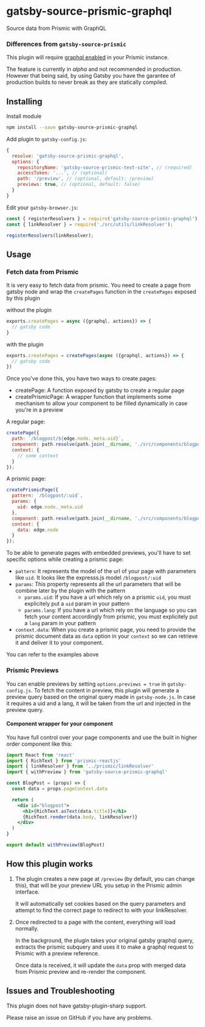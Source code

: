 # gatsby-source-prismic-graphql

Source data from Prismic with GraphQL

### Differences from `gatsby-source-prismic`

This plugin will require [graphql enabled](https://prismic.io/blog/graphql-api-alpha-release) in your Prismic instance.

The feature is currently in _alpha_ and not recommended in production. However that being said, by using Gatsby you have the garantee of production builds to never break as they are statically compiled.

## Installing

Install module

```bash
npm install --save gatsby-source-prismic-graphql
```

Add plugin to `gatsby-config.js`:

```js
{
  resolve: 'gatsby-source-prismic-graphql',
  options: {
    repositoryName: 'gatsby-source-prismic-test-site', // (required)
    accessToken: '...', // (optional)
    path: '/preview', // (optional, default: /preview)
    previews: true, // (optional, default: false)
  }
}
```

Edit your `gatsby-browser.js`:
```js
const { registerResolvers } = require('gatsby-source-prismic-graphql');
const { linkResolver } = require('./src/utils/linkResolver');

registerResolvers(linkResolver);
```

## Usage

### Fetch data from Prismic

It is very easy to fetch data from prismic.
You need to create a page from gatsby node and wrap the `createPages` function in the `createPages` exposed by this plugin

without the plugin
```js
exports.createPages = async ({graphql, actions}) => {
  // gatsby code
}
```

with the plugin
```js
exports.createPages = createPages(async ({graphql, actions}) => {
  // gatsby code
})
```
Once you've done this, you have two ways to create pages:
- createPage: A function exposed by gatsby to create a regular page
- createPrismicPage: A wrapper function that implements some mechanism to allow your component to be filled dynamically in case you're in a preview

A regular page:
```js
createPage({
  path: `/blogpost/${edge.node._meta.uid}`,
  component: path.resolve(path.join(__dirname, './src/components/blogpost.js')),
  context: {
    // some context
  }
});
```

A prismic page:
```js
createPrismicPage({
  pattern: `/blogpost/:uid`,
  params: {
    uid: edge.node._meta.uid
  },
  component: path.resolve(path.join(__dirname, './src/components/blogpost.js')),
  context: {
    data: edge.node
  }
});
```

To be able to generate pages with embedded previews, you'll have to set specific options while creating a prismic page:

- `pattern`: It represents the model of the url of your page with parameters like `uid`. It looks like the expresss.js model `/blogpost/:uid`
- `params`: This property represents all the url parameters that will be combine later by the plugin with the pattern
  - `params.uid`: If you have a url which rely on a prismic `uid`, you must explicitely put a `uid` param in your pattern
  - `params.lang`: If you have a url which rely on the language so you can fetch your content accordingly from prismic, you must explicitely put a `lang` param in your pattern
- `context.data`: When you create a prismic page, you need to provide the prismic document data as `data` option in your `context` so we can retrieve it and deliver it to your component.

You can refer to the examples above

### Prismic Previews

You can enable previews by setting `options.previews = true` in `gatsby-config.js`.
To fetch the content in preview, this plugin will generate a preview query based on the original query made in `gatsby-node.js`.
In case it requires a uid and a lang, it will be taken from the url and injected in the preview query.

#### Component wrapper for your component

You have full control over your page components and use the built in higher order component like this:

```jsx
import React from 'react'
import { RichText } from 'prismic-reactjs'
import { linkResolver } from '../prismic/linkResolver'
import { withPreview } from 'gatsby-source-prismic-graphql'

const BlogPost = (props) => {
  const data = props.pageContext.data

  return (
    <div id="blogpost">
      <h1>{RichText.asText(data.title)}</h1>
      {RichText.render(data.body, linkResolver)}
    </div>
  )
}

export default withPreview(BlogPost)
```

## How this plugin works

1. The plugin creates a new page at `/preview` (by default, you can change this), that will be your preview URL you setup in the Prismic admin interface.

   It will automatically set cookies based on the query parameters and attempt to find the correct page to redirect to with your linkResolver.

2. Once redirected to a page with the content, everything will load normally.

   In the background, the plugin takes your  original gatsby graphql query, extracts the prismic subquery and uses it to make a graphql request to Prismic with a preview reference.

   Once data is received, it will update the `data` prop with merged data from Prismic preview and re-render the component.

## Issues and Troubleshooting

This plugin does not have gatsby-plugin-sharp support.

Please raise an issue on GitHub if you have any problems.
